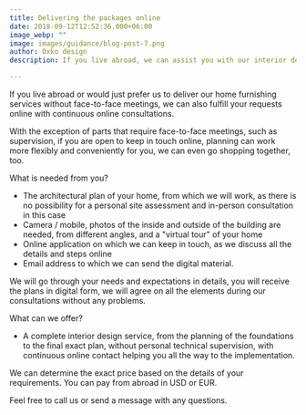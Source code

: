 ```yaml
---
title: Delivering the packages online
date: 2018-09-12T12:52:36.000+06:00
image_webp: ""
image: images/guidance/blog-post-7.png
author: Oxko design
description: If you live abroad, we can assist you with our interior design services also online, without meeting in person and without supervision of construction, with videoconsulations. 

---
```


If you live abroad or would just prefer us to deliver our home furnishing services without face-to-face meetings, we can also fulfill your requests online with continuous online consultations.

With the exception of parts that require face-to-face meetings, such as supervision, if you are open to keep in touch online, planning can work more flexibly and conveniently for you, we can even go shopping together, too.

What is needed from you?
- The architectural plan of your home, from which we will work, as there is no possibility for a personal site assessment and in-person consultation in this case
- Camera / mobile, photos of the inside and outside of the building are needed, from different angles, and a "virtual tour" of your home
- Online application on which we can keep in touch, as we discuss all the details and steps online
- Email address to which we can send the digital material.

We will go through your needs and expectations in details, you will receive the plans in digital form, we will agree on all the elements during our consultations without any problems.

What can we offer?
- A complete interior design service, from the planning of the foundations to the final exact plan, without personal technical supervision, with continuous online contact helping you all the way to the implementation.

We can determine the exact price based on the details of your requirements. You can pay from abroad in USD or EUR.

Feel free to call us or send a message with any questions.